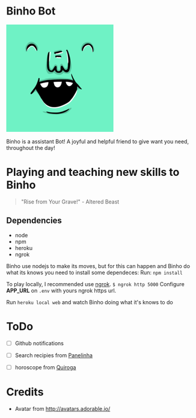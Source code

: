 # Binho Bot
![Binho Bot avatar](avatar.png)

Binho is a assistant Bot!
A joyful and helpful friend to give want you need, throughout the day!

# Playing and teaching new skills to Binho
> "Rise from Your Grave!" - Altered Beast

## Dependencies
* node
* npm
* heroku
* ngrok

Binho use nodejs to make its moves, but for this can happen and Binho do what its knows you need to install some dependeces:
Run: `npm install`

To play locally, I recommended use [ngrok](https://ngrok.com/).
`$ ngrok http 5000`
Configure **APP_URL** on `.env` with yours ngrok https url.

Run `heroku local web` and watch Binho doing what it's knows to do

# ToDo
- [ ] Github notifications
- [ ] Search recipies from [Panelinha](https://www.panelinha.com.br/)
- [ ] horoscope from [Quiroga](http://emais.estadao.com.br/horoscopo)


# Credits
- Avatar from http://avatars.adorable.io/
